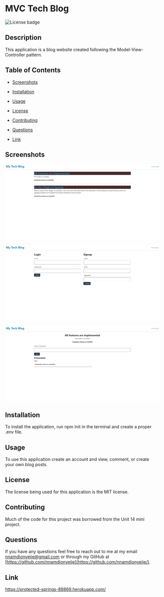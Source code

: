 # MVC Tech Blog

![License badge](https://img.shields.io/badge/license-MIT-red.svg)

## Description

This application is a blog website created following the Model-View-Controller pattern.

## Table of Contents

- [Screenshots](#screenshots)

- [Installation](#installation)

- [Usage](#usage)

- [License](#license)

- [Contributing](#contributing)

- [Questions](#questions)

- [Link](#link)

## Screenshots

![Screenshot of the application's homepage](./assets/images/homepage-screenshot.png)

![Screenshot of the login page](./assets/images/login-screenshot.png)

![Screenshot of a post in the application](./assets/images/singlepost-screenshot.png)

## Installation

To install the application, run npm init in the terminal and create a proper .env file.

## Usage

To use this application create an account and view, comment, or create your own blog posts.

## License

The license being used for this application is the MIT license.

## Contributing

Much of the code for this project was borrowed from the Unit 14 mini project.

## Questions

If you have any questions feel free to reach out to me at my email nnamdionyeije@gmail.com or through my GitHub at [https://github.com/nnamdionyeije](https://github.com/nnamdionyeije/).

## Link

https://protected-springs-88869.herokuapp.com/
